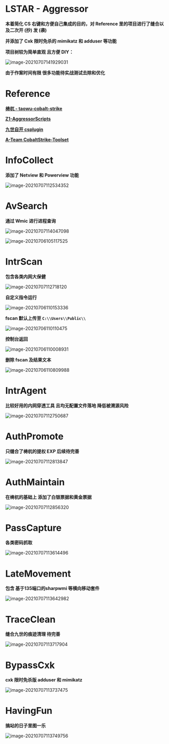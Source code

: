 # LSTAR - Aggressor

**本着简化 CS 右键和方便自己集成的目的，对 Reference 里的项目进行了缝合以及二次开 (抄) 发 (袭)** 

**并添加了 Cxk 限时免杀的 mimikatz 和 adduser 等功能**

**项目树较为简单直观 且方便 DIY：**

![image-20210707141929031](LSTAR/image-20210707141929031.png)

**由于作案时间有限 很多功能待实战测试去除和优化**

# Reference

[**梼杌 - taowu-cobalt-strike**](https://github.com/pandasec888/taowu-cobalt-strike)

[**Z1-AggressorScripts**](https://github.com/z1un/Z1-AggressorScripts)

[**九世自开 csplugin**](https://github.com/422926799/csplugin)

[**A-Team CobaltStrike-Toolset**](https://github.com/QAX-A-Team/CobaltStrike-Toolset)

# InfoCollect

**添加了 Netview 和 Powerview 功能**

![image-20210707112534352](LSTAR/image-20210707112534352.png)

# AvSearch

**通过 Wmic 进行进程查询**

![image-20210707114047098](LSTAR/image-20210707114047098.png)

![image-20210706105117525](LSTAR/image-20210706105117525.png)

# IntrScan

**包含各类内网大保健**

![image-20210707112718120](LSTAR/image-20210707112718120.png)

**自定义指令运行**

![image-20210706110153336](LSTAR/image-20210706110153336.png)

**fscan 默认上传至 `C:\\Users\\Public\\`**

![image-20210706110110475](LSTAR/image-20210706110110475.png)



**控制台返回**

![image-20210706110008931](LSTAR/image-20210706110008931.png)

**删除 fscan 及结果文本**

![image-20210706110809988](LSTAR/image-20210706110809988.png)

# IntrAgent

**比较好用的内网穿透工具 且均无配置文件落地 降低被溯源风险**

![image-20210707112750687](LSTAR/image-20210707112750687.png)

# AuthPromote

**只缝合了梼杌的提权 EXP 后续待完善**

![image-20210707112813847](LSTAR/image-20210707112813847.png)

# AuthMaintain

**在梼杌的基础上 添加了白银票据和黄金票据**

![image-20210707112856320](LSTAR/image-20210707112856320.png)

# PassCapture

**各类密码抓取**

![image-20210707113614496](LSTAR/image-20210707113614496.png)

# LateMovement

**包含 基于135端口的sharpwmi 等横向移动套件**

![image-20210707113642982](LSTAR/image-20210707113642982.png)

# TraceClean

**缝合九世的痕迹清理 待完善**

![image-20210707113717904](LSTAR/image-20210707113717904.png)

# BypassCxk

**cxk 限时免杀版 adduser 和 mimikatz**

![image-20210707113737475](LSTAR/image-20210707113737475.png)

# HavingFun

**搞站的日子里图一乐**

![image-20210707113749756](LSTAR/image-20210707113749756.png)

